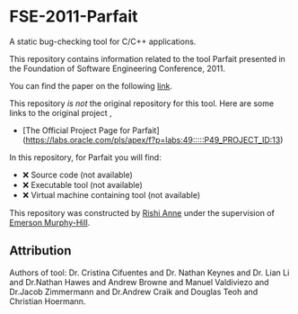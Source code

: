 # FSE-2011-Parfait
A  static bug-checking tool for C/C++ applications.

This repository contains information related to the tool Parfait   presented in the Foundation of Software Engineering Conference, 2011.

You can find the paper on the following  [link](http://dl.acm.org/citation.cfm?doid=2025113.2025183).

This repository _is not_ the original repository for this tool. Here are some links to the original project ,
* [The Official Project Page for Parfait] (https://labs.oracle.com/pls/apex/f?p=labs:49:::::P49_PROJECT_ID:13)

In this repository, for Parfait you will find:

* :x: Source code (not available)
* :x: Executable tool (not available)
* :x: Virtual machine containing tool (not available)

This repository was constructed by [Rishi Anne](https://github.com/rishielnino) under the supervision of [Emerson Murphy-Hill](https://github.com/CaptainEmerson).

## Attribution

Authors of tool: Dr. Cristina Cifuentes and Dr. Nathan Keynes and Dr. Lian Li and Dr.Nathan Hawes and Andrew Browne and Manuel Valdiviezo and Dr.Jacob Zimmermann and Dr.Andrew Craik and Douglas Teoh and	Christian Hoermann.
